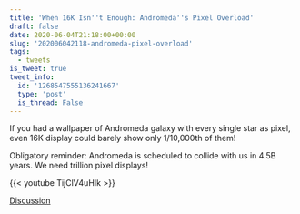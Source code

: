 ```yaml
---
title: 'When 16K Isn''t Enough: Andromeda''s Pixel Overload'
draft: false
date: 2020-06-04T21:18:00+00:00
slug: '202006042118-andromeda-pixel-overload'
tags:
  - tweets
is_tweet: true
tweet_info:
  id: '1268547555136241667'
  type: 'post'
  is_thread: False
---
```




If you had a wallpaper of Andromeda galaxy with every single star as pixel, even 16K display could barely show only 1/10,000th of them!

Obligatory reminder: Andromeda is scheduled to collide with us in 4.5B years. We need trillion pixel displays!

{{< youtube TijClV4uHIk >}}

[Discussion](https://x.com/sytelus/status/1268547555136241667)
